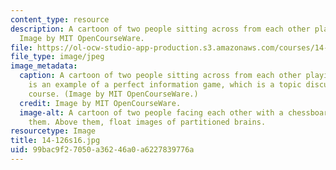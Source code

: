 ```yaml
---
content_type: resource
description: A cartoon of two people sitting across from each other playing chess.
  Image by MIT OpenCourseWare.
file: https://ol-ocw-studio-app-production.s3.amazonaws.com/courses/14-126-game-theory-spring-2016/99bac9f27050a36246a0a6227839776a_14-126s16.jpg
file_type: image/jpeg
image_metadata:
  caption: A cartoon of two people sitting across from each other playing chess. Chess
    is an example of a perfect information game, which is a topic discussed in this
    course. (Image by MIT OpenCourseWare.)
  credit: Image by MIT OpenCourseWare.
  image-alt: A cartoon of two people facing each other with a chessboard in between
    them. Above them, float images of partitioned brains.
resourcetype: Image
title: 14-126s16.jpg
uid: 99bac9f2-7050-a362-46a0-a6227839776a
---
```

